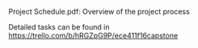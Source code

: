 Project Schedule.pdf: Overview of the project process

Detailed tasks can be found in https://trello.com/b/hRGZpG9P/ece411f16capstone


